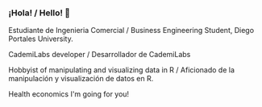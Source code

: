 ### ¡Hola! / Hello! 👋

Estudiante de Ingenieria Comercial / Business Engineering Student, Diego Portales University.

CademiLabs developer / Desarrollador de CademiLabs

Hobbyist of manipulating and visualizing data in R / Aficionado de la manipulación y visualización de datos en R.

Health economics I'm going for you!
